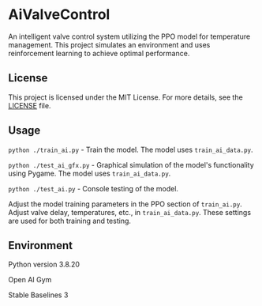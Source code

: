 # AiValveControl
An intelligent valve control system utilizing the PPO model for temperature management. This project simulates an environment and uses reinforcement learning to achieve optimal performance.

## License
This project is licensed under the MIT License. For more details, see the [LICENSE](LICENSE) file.

## Usage
`python ./train_ai.py` - Train the model. The model uses `train_ai_data.py`.

`python ./test_ai_gfx.py` - Graphical simulation of the model's functionality using Pygame. The model uses `train_ai_data.py`.

`python ./test_ai.py` - Console testing of the model.

Adjust the model training parameters in the PPO section of `train_ai.py`.
Adjust valve delay, temperatures, etc., in `train_ai_data.py`. These settings are used for both training and testing.

## Environment
Python version 3.8.20

Open AI Gym

Stable Baselines 3